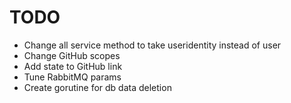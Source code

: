 # TODO

 - Change all service method to take useridentity instead of user
 - Change GitHub scopes
 - Add state to GitHub link
 - Tune RabbitMQ params
 - Create gorutine for db data deletion
